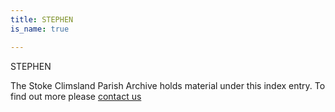 ```yaml
---
title: STEPHEN
is_name: true

---
```


STEPHEN


The Stoke Climsland Parish Archive holds material under this index entry. To find out more please [contact us](/contact/)
